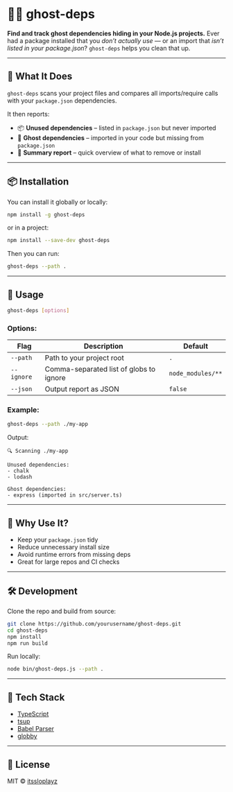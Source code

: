# 🕵️‍♂️ ghost-deps

**Find and track ghost dependencies hiding in your Node.js projects.**
Ever had a package installed that you *don’t actually use* — or an import that *isn’t listed in your package.json*?
`ghost-deps` helps you clean that up.

---

## 🚀 What It Does

`ghost-deps` scans your project files and compares all imports/require calls with your `package.json` dependencies.

It then reports:

* 📦 **Unused dependencies** – listed in `package.json` but never imported
* 👻 **Ghost dependencies** – imported in your code but missing from `package.json`
* 🧹 **Summary report** – quick overview of what to remove or install

---

## 📦 Installation

You can install it globally or locally:

```bash
npm install -g ghost-deps
```

or in a project:

```bash
npm install --save-dev ghost-deps
```

Then you can run:

```bash
ghost-deps --path .
```

---

## 🧭 Usage

```bash
ghost-deps [options]
```

### Options:

| Flag       | Description                             | Default           |
| ---------- | --------------------------------------- | ----------------- |
| `--path`   | Path to your project root               | `.`               |
| `--ignore` | Comma-separated list of globs to ignore | `node_modules/**` |
| `--json`   | Output report as JSON                   | `false`           |

### Example:

```bash
ghost-deps --path ./my-app
```

Output:

```
🔍 Scanning ./my-app

Unused dependencies:
- chalk
- lodash

Ghost dependencies:
- express (imported in src/server.ts)
```

---

## 🧠 Why Use It?

* Keep your `package.json` tidy
* Reduce unnecessary install size
* Avoid runtime errors from missing deps
* Great for large repos and CI checks

---

## 🛠️ Development

Clone the repo and build from source:

```bash
git clone https://github.com/yourusername/ghost-deps.git
cd ghost-deps
npm install
npm run build
```

Run locally:

```bash
node bin/ghost-deps.js --path .
```

---

## 🧩 Tech Stack

* [TypeScript](https://www.typescriptlang.org/)
* [tsup](https://github.com/egoist/tsup)
* [Babel Parser](https://babel.dev/docs/babel-parser)
* [globby](https://github.com/sindresorhus/globby)

---

## 📄 License

MIT © [itssloplayz](https://github.com/itssloplayz)
